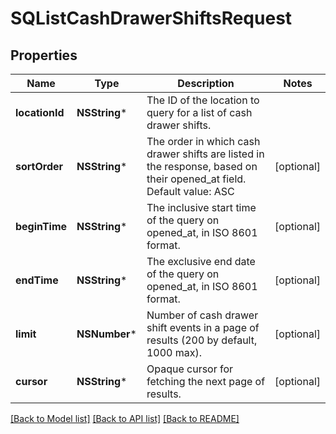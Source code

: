 # SQListCashDrawerShiftsRequest

## Properties
Name | Type | Description | Notes
------------ | ------------- | ------------- | -------------
**locationId** | **NSString*** | The ID of the location to query for a list of cash drawer shifts. | 
**sortOrder** | **NSString*** | The order in which cash drawer shifts are listed in the response, based on their opened_at field. Default value: ASC | [optional] 
**beginTime** | **NSString*** | The inclusive start time of the query on opened_at, in ISO 8601 format. | [optional] 
**endTime** | **NSString*** | The exclusive end date of the query on opened_at, in ISO 8601 format. | [optional] 
**limit** | **NSNumber*** | Number of cash drawer shift events in a page of results (200 by default, 1000 max). | [optional] 
**cursor** | **NSString*** | Opaque cursor for fetching the next page of results. | [optional] 

[[Back to Model list]](../README.md#documentation-for-models) [[Back to API list]](../README.md#documentation-for-api-endpoints) [[Back to README]](../README.md)


